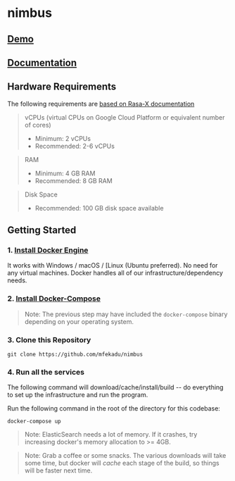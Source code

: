 # nimbus

## [Demo][demo]

## [Documentation][docs]

## Hardware Requirements

The following requirements are [based on Rasa-X documentation][rasa-x-docs]

> vCPUs (virtual CPUs on Google Cloud Platform or equivalent number of cores)
>
> - Minimum: 2 vCPUs
> - Recommended: 2-6 vCPUs

> RAM
>
> - Minimum: 4 GB RAM
> - Recommended: 8 GB RAM

> Disk Space
>
> - Recommended: 100 GB disk space available

## Getting Started

### 1. [Install Docker Engine][docker-docs]

It works with Windows / macOS / [Linux (Ubuntu preferred). No need for any virtual machines. Docker handles all of our infrastructure/dependency needs.

### 2. [Install Docker-Compose][docker-compose-docs]

> Note: The previous step may have included the `docker-compose` binary depending on your operating system.

### 3. Clone this Repository

```
git clone https://github.com/mfekadu/nimbus
```

### 4. Run all the services

The following command will download/cache/install/build -- do everything to set up the infrastructure and run the program.

Run the following command in the root of the directory for this codebase:

```
docker-compose up
```

> Note: ElasticSearch needs a lot of memory. If it crashes, try increasing docker's memory allocation to >= 4GB.

> Note: Grab a coffee or some snacks. The various downloads will take some time, but docker will _*cache*_ each stage of the build, so things will be faster next time.

[demo]: #todo_insert_link
[docs]: #todo_insert_link
[docker-docs]: https://docs.docker.com/get-docker/
[docker-compose-docs]: https://docs.docker.com/compose/install/
[rasa-x-docs]: https://rasa.com/docs/rasa-x/installation-and-setup/docker-compose-script/

